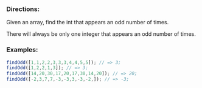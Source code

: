 ### Directions:

Given an array, find the int that appears an odd number of times.

There will always be only one integer that appears an odd number of times.

### Examples: 

```javascript
findOdd([1,1,2,2,3,3,3,4,4,5,5]); // => 3;
findOdd([1,2,2,1,3]); // => 3;
findOdd([14,20,30,17,20,17,30,14,20]); // => 20;
findOdd([-2,3,7,7,-3,-3,3,-3,-2,]); // => -3;
```
